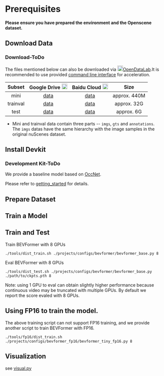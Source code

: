 # Prerequisites

**Please ensure you have prepared the environment and the Openscene dataset.**

## Download Data


### Download-ToDo
The files mentioned below can also be downloaded via <img src="https://user-images.githubusercontent.com/29263416/222076048-21501bac-71df-40fa-8671-2b5f8013d2cd.png" alt="OpenDataLab" width="18"/>[OpenDataLab](https://opendatalab.com/CVPR2023-3D-Occupancy/download).It is recommended to use provided [command line interface](https://opendatalab.com/CVPR2023-3D-Occupancy/cli) for acceleration.

| Subset | Google Drive <img src="https://ssl.gstatic.com/docs/doclist/images/drive_2022q3_32dp.png" alt="Google Drive" width="18"/> | Baidu Cloud <img src="https://nd-static.bdstatic.com/m-static/v20-main/favicon-main.ico" alt="Baidu Yun" width="18"/> | Size |
| :---: | :---: | :---: | :---: |
| mini | [data](https://drive.google.com/drive/folders/1ksWt4WLEqOxptpWH2ZN-t1pjugBhg3ME?usp=share_link) | [data](https://pan.baidu.com/s/1IvOoJONwzKBi32Ikjf8bSA?pwd=5uv6)  | approx. 440M |
| trainval  | [data](https://drive.google.com/drive/folders/1JObO75iTA2Ge5fa8D3BWC8R7yIG8VhrP?usp=share_link) | [data](https://pan.baidu.com/s/1_4yE0__UDIJS8JtBSB0Bpg?pwd=li5h) | approx. 32G |
| test | [data](https://drive.google.com/drive/folders/1hVs2AzSlEePN7QR502d8q7FoAbdJLxx8?usp=share_link) | [data](https://pan.baidu.com/s/1ElTu7i5gjXz3TwE2L0YBQQ?pwd=jstt) | approx. 6G |

* Mini and trainval data contain three parts -- `imgs`, `gts` and `annotations`. The `imgs` datas have the same hierarchy with the image samples in the original nuScenes dataset.


## Install Devkit

### Development Kit-ToDo

We provide a baseline model based on [OccNet](https://github.com/OpenDriveLab/OccNet).

Please refer to [getting_started](docs/getting_started.md) for details.


## Prepare Dataset

## Train a Model




## Train and Test

Train BEVFormer with 8 GPUs 
```
./tools/dist_train.sh ./projects/configs/bevformer/bevformer_base.py 8
```

Eval BEVFormer with 8 GPUs
```
./tools/dist_test.sh ./projects/configs/bevformer/bevformer_base.py ./path/to/ckpts.pth 8
```
Note: using 1 GPU to eval can obtain slightly higher performance because continuous video may be truncated with multiple GPUs. By default we report the score evaled with 8 GPUs.



## Using FP16 to train the model.
The above training script can not support FP16 training, 
and we provide another script to train BEVFormer with FP16.

```
./tools/fp16/dist_train.sh ./projects/configs/bevformer_fp16/bevformer_tiny_fp16.py 8
```


## Visualization 

see [visual.py](../tools/analysis_tools/visual.py)
